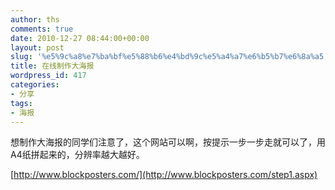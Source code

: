 ```yaml
---
author: ths
comments: true
date: 2010-12-27 08:44:00+00:00
layout: post
slug: '%e5%9c%a8%e7%ba%bf%e5%88%b6%e4%bd%9c%e5%a4%a7%e6%b5%b7%e6%8a%a5'
title: 在线制作大海报
wordpress_id: 417
categories:
- 分享
tags:
- 海报
---
```


想制作大海报的同学们注意了，这个网站可以啊，按提示一步一步走就可以了，用A4纸拼起来的，分辨率越大越好。





[http://www.blockposters.com/](http://www.blockposters.com/step1.aspx)



